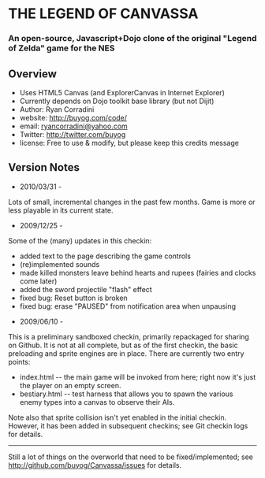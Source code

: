 THE LEGEND OF CANVASSA
======================

### An open-source, Javascript+Dojo clone of the original "Legend of Zelda" game for the NES ###

Overview
--------
* Uses HTML5 Canvas (and ExplorerCanvas in Internet Explorer)
* Currently depends on Dojo toolkit base library (but not Dijit)
* Author: Ryan Corradini
* website: http://buyog.com/code/
* email: ryancorradini@yahoo.com
* Twitter: http://twitter.com/buyog
* license: Free to use & modify, but please keep this credits message


Version Notes
--------------

- 2010/03/31 -

Lots of small, incremental changes in the past few months. Game is more or less playable in its current state.

- 2009/12/25 -

Some of the (many) updates in this checkin:
* added text to the page describing the game controls
* (re)implemented sounds
* made killed monsters leave behind hearts and rupees (fairies and clocks come later)
* added the sword projectile "flash" effect
* fixed bug: Reset button is broken
* fixed bug: erase "PAUSED" from notification area when unpausing

- 2009/06/10 -

This is a preliminary sandboxed checkin, primarily repackaged for sharing on Github.
It is not at all complete, but as of the first checkin, the basic preloading and sprite engines are in place.
There are currently two entry points:
* index.html -- the main game will be invoked from here; right now it's just the player on an empty screen.
* bestiary.html -- test harness that allows you to spawn the various enemy types into a canvas to observe their AIs.

Note also that sprite collision isn't yet enabled in the initial checkin. However, it has been added in subsequent checkins; see Git checkin logs for details.

------------

Still a lot of things on the overworld that need to be fixed/implemented; see http://github.com/buyog/Canvassa/issues for details.
